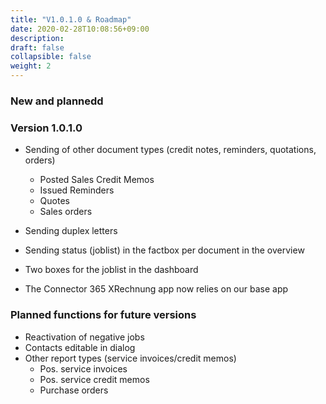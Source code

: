 ```yaml
---
title: "V1.0.1.0 & Roadmap"
date: 2020-02-28T10:08:56+09:00
description: 
draft: false
collapsible: false
weight: 2
---
```


### New and plannedd

### Version 1.0.1.0
- Sending of other document types (credit notes, reminders, quotations, orders)
    - Posted Sales Credit Memos
    - Issued Reminders
    - Quotes
    - Sales orders

- Sending duplex letters
- Sending status (joblist) in the factbox per document in the overview
- Two boxes for the joblist in the dashboard
- The Connector 365 XRechnung app now relies on our base app

### Planned functions for future versions
- Reactivation of negative jobs
- Contacts editable in dialog
- Other report types (service invoices/credit memos)
    - Pos. service invoices
    - Pos. service credit memos
    - Purchase orders

